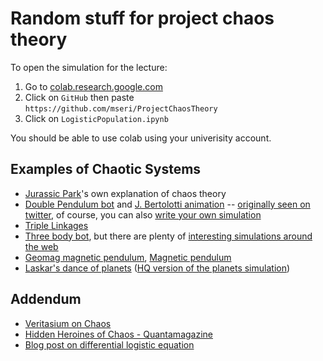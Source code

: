 # Random stuff for project chaos theory

To open the simulation for the lecture:

1. Go to [colab.research.google.com](https://colab.research.google.com)
2. Click on `GitHub` then paste `https://github.com/mseri/ProjectChaosTheory`
3. Click on `LogisticPopulation.ipynb`

You should be able to use colab using your univerisity account.

## Examples of Chaotic Systems

- [Jurassic Park](https://youtu.be/5cVLUPwrSmU)'s own explanation of chaos theory
- [Double Pendulum bot](https://twitter.com/pendulum_bot) and [J. Bertolotti animation](https://commons.wikimedia.org/wiki/File:Doublependula.gif) -- [originally seen on twitter](https://twitter.com/j_bertolotti/status/1031466199866114049), of course, you can also [write your own simulation](https://scipython.com/blog/the-double-pendulum/)
- [Triple Linkages](https://youtu.be/aVjj6VE-tNg)
- [Three body bot](https://twitter.com/ThreeBodyBot), but there are plenty of [interesting simulations around the web](https://twitter.com/simon_tardivel/status/1215728659010670594)
- [Geomag magnetic pendulum](https://youtu.be/Qe5Enm96MFQ), [Magnetic pendulum](https://youtu.be/nDTxJlXLoZE)
- [Laskar's dance of planets](https://youtu.be/Ycs0wHku5Cw?t=2821) ([HQ version of the planets simulation](https://perso.imcce.fr/jacques-laskar/medias/COLLIc_VGA.mov))

## Addendum

- [Veritasium on Chaos](https://youtu.be/ovJcsL7vyrk)
- [Hidden Heroines of Chaos - Quantamagazine](https://www.quantamagazine.org/hidden-heroines-of-chaos-ellen-fetter-and-margaret-hamilton-20190520/)
- [Blog post on differential logistic equation](https://www.mseri.me/thought-on-the-differential-logistic-equation/)
